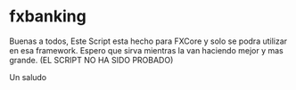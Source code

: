 # fxbanking

Buenas a todos, 
Este Script esta hecho para FXCore y solo se podra utilizar en esa framework. 
Espero que sirva mientras la van haciendo mejor y mas grande. 
(EL SCRIPT NO HA SIDO PROBADO)

Un saludo
